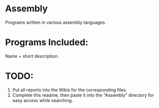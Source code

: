 # Assembly
Programs written in various assembly languages.

# Programs Included:
Name + short description.

# TODO:
1. Put all reports into the Wikis for the corresponding files.
2. Complete this readme, then paste it into the "Assembly" directory for easy access while searching.
